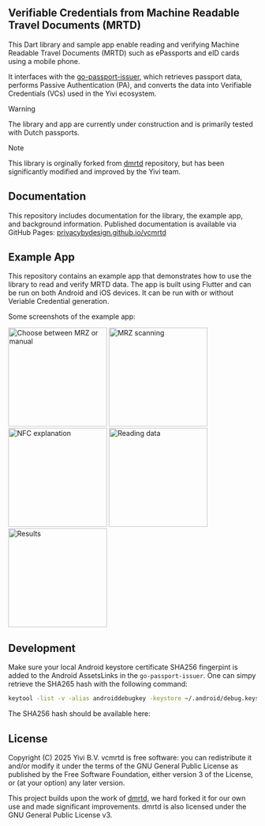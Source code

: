 ## Verifiable Credentials from Machine Readable Travel Documents (MRTD) 
This Dart library and sample app enable reading and verifying Machine Readable Travel Documents (MRTD) such as ePassports and eID cards using a mobile phone.

It interfaces with the [go-passport-issuer](https://github.com/privacybydesign/go-passport-issuer), which retrieves passport data, performs Passive Authentication (PA), and converts the data into Verifiable Credentials (VCs) used in the Yivi ecosystem.

> [!WARNING]  
> The library and app are currently under construction and is primarily tested with Dutch passports.

> [!NOTE]  
> This library is orginally forked from [dmrtd](https://github.com/ZeroPass/dmrtd) repository, but has been significantly modified and improved by the Yivi team.

## Documentation
This repository includes documentation for the library, the example app, and background information.
Published documentation is available via GitHub Pages: [privacybydesign.github.io/vcmrtd](https://privacybydesign.github.io/vcmrtd)

## Example App
This repository contains an example app that demonstrates how to use the library to read and verify MRTD data. The app is built using Flutter and can be run on both Android and iOS devices. It can be run with or without Veriable Credential generation.

Some screenshots of the example app:

<p float="left"> 
<img src="/dmrtd-docs/static/images/home.png?raw=true" width="200px" alt="Choose between MRZ or manual" />
<img src="/dmrtd-docs/static/images/mrz.png?raw=true" width="200px" alt="MRZ scanning" />
<img src="/dmrtd-docs/static/images/nfc.png?raw=true" width="200px" alt="NFC explanation" />
<img src="/dmrtd-docs/static/images/reading.png?raw=true" width="200px" alt="Reading data" />
<img src="/dmrtd-docs/static/images/result.png?raw=true" width="200px" alt="Results" />
</p>


## Development
Make sure your local Android keystore certificate SHA256 fingerpint is added to the Android AssetsLinks in the `go-passport-issuer`.
One can simpy retrieve the SHA265 hash with the following command:

```sh
keytool -list -v -alias androiddebugkey -keystore ~/.android/debug.keystore -storepass android -keypass android
```

The SHA256 hash should be available here: 

## License
Copyright (C) 2025 Yivi B.V. vcmrtd is free software: you can redistribute it and/or modify it under the terms of the GNU General Public License as published by the Free Software Foundation, either version 3 of the License, or (at your option) any later version.

This project builds upon the work of [dmrtd](https://github.com/ZeroPass/dmrtd), we hard forked it for our own use and made significant improvements. dmrtd is also licensed under the GNU General Public License v3.
